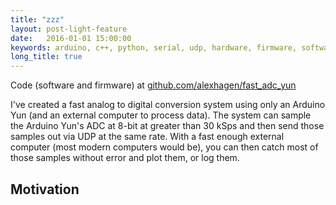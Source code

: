 ```yaml
---
title: "zzz"
layout: post-light-feature
date:   2016-01-01 15:00:00
keywords: arduino, c++, python, serial, udp, hardware, firmware, software
long_title: true
---
```


Code (software and firmware) at
[github.com/alexhagen/fast_adc_yun](http://github.com/alexhagen/fast_adc_yun)

I've created a fast analog to digital conversion system using only an Arduino
Yun (and an external computer to process data).  The system can sample the
Arduino Yun's ADC at 8-bit at greater than 30 kSps and then send those samples
out via UDP at the same rate.  With a fast enough external computer (most modern
computers would be), you can then catch most of those samples without error and
plot them, or log them.

## Motivation
